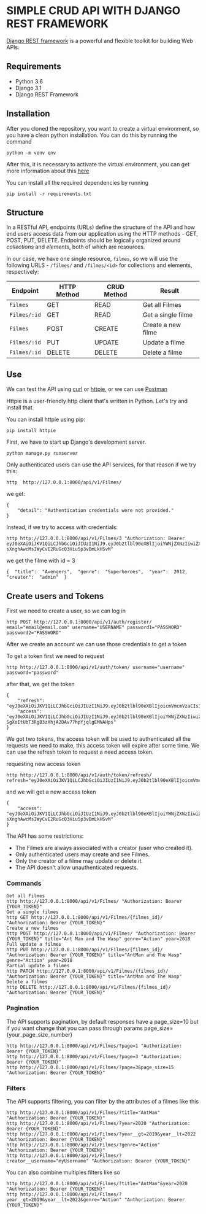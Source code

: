 # SIMPLE CRUD API WITH DJANGO REST FRAMEWORK
[Django REST framework](http://www.django-rest-framework.org/) is a powerful and flexible toolkit for building Web APIs.

## Requirements
- Python 3.6
- Django 3.1
- Django REST Framework

## Installation
After you cloned the repository, you want to create a virtual environment, so you have a clean python installation.
You can do this by running the command
```
python -m venv env
```

After this, it is necessary to activate the virtual environment, you can get more information about this [here](https://docs.python.org/3/tutorial/venv.html)

You can install all the required dependencies by running
```
pip install -r requirements.txt
```

## Structure
In a RESTful API, endpoints (URLs) define the structure of the API and how end users access data from our application using the HTTP methods - GET, POST, PUT, DELETE. Endpoints should be logically organized around _collections_ and _elements_, both of which are resources.

In our case, we have one single resource, `filmes`, so we will use the following URLS - `/filmes/` and `/filmes/<id>` for collections and elements, respectively:

Endpoint |HTTP Method | CRUD Method | Result
-- | -- |-- |--
`Filmes` | GET | READ | Get all Filmes
`Filmes/:id` | GET | READ | Get a single filme
`Filmes`| POST | CREATE | Create a new filme
`Filmes/:id` | PUT | UPDATE | Update a filme
`Filmes/:id` | DELETE | DELETE | Delete a filme

## Use
We can test the API using [curl](https://curl.haxx.se/) or [httpie](https://github.com/jakubroztocil/httpie#installation), or we can use [Postman](https://www.postman.com/)

Httpie is a user-friendly http client that's written in Python. Let's try and install that.

You can install httpie using pip:
```
pip install httpie
```

First, we have to start up Django's development server.
```
python manage.py runserver
```
Only authenticated users can use the API services, for that reason if we try this:
```
http  http://127.0.0.1:8000/api/v1/Filmes/
```
we get:
```
{
    "detail": "Authentication credentials were not provided."
}
```
Instead, if we try to access with credentials:
```
http http://127.0.0.1:8000/api/v1/Filmes/3 "Authorization: Bearer eyJ0eXAiOiJKV1QiLCJhbGciOiJIUzI1NiJ9.eyJ0b2tlbl90eXBlIjoiYWNjZXNzIiwiZXhwIjoxNjE2MjA4Mjk1LCJqdGkiOiI4NGNhZmMzMmFiZDA0MDQ2YjZhMzFhZjJjMmRiNjUyYyIsInVzZXJfaWQiOjJ9.NJrs-sXnghAwcMsIWyCvE2RuGcQ3Hiu5p3vBmLkHSvM"
```
we get the filme with id = 3
```
{  "title":  "Avengers",  "genre":  "Superheroes",  "year":  2012,  "creator":  "admin"  }
```

## Create users and Tokens

First we need to create a user, so we can log in
```
http POST http://127.0.0.1:8000/api/v1/auth/register/ email="email@email.com" username="USERNAME" password1="PASSWORD" password2="PASSWORD"
```

After we create an account we can use those credentials to get a token

To get a token first we need to request
```
http http://127.0.0.1:8000/api/v1/auth/token/ username="username" password="password"
```
after that, we get the token
```
{
    "refresh": "eyJ0eXAiOiJKV1QiLCJhbGciOiJIUzI1NiJ9.eyJ0b2tlbl90eXBlIjoicmVmcmVzaCIsImV4cCI6MTYxNjI5MjMyMSwianRpIjoiNGNkODA3YTlkMmMxNDA2NWFhMzNhYzMxOTgyMzhkZTgiLCJ1c2VyX2lkIjozfQ.hP1wPOPvaPo2DYTC9M1AuOSogdRL_mGP30CHsbpf4zA",
    "access": "eyJ0eXAiOiJKV1QiLCJhbGciOiJIUzI1NiJ9.eyJ0b2tlbl90eXBlIjoiYWNjZXNzIiwiZXhwIjoxNjE2MjA2MjIxLCJqdGkiOiJjNTNlNThmYjE4N2Q0YWY2YTE5MGNiMzhlNjU5ZmI0NSIsInVzZXJfaWQiOjN9.Csz-SgXoItUbT3RgB3zXhjA2DAv77hpYjqlgEMNAHps"
}
```
We got two tokens, the access token will be used to authenticated all the requests we need to make, this access token will expire after some time.
We can use the refresh token to request a need access token.

requesting new access token
```
http http://127.0.0.1:8000/api/v1/auth/token/refresh/ refresh="eyJ0eXAiOiJKV1QiLCJhbGciOiJIUzI1NiJ9.eyJ0b2tlbl90eXBlIjoicmVmcmVzaCIsImV4cCI6MTYxNjI5MjMyMSwianRpIjoiNGNkODA3YTlkMmMxNDA2NWFhMzNhYzMxOTgyMzhkZTgiLCJ1c2VyX2lkIjozfQ.hP1wPOPvaPo2DYTC9M1AuOSogdRL_mGP30CHsbpf4zA"
```
and we will get a new access token
```
{
    "access": "eyJ0eXAiOiJKV1QiLCJhbGciOiJIUzI1NiJ9.eyJ0b2tlbl90eXBlIjoiYWNjZXNzIiwiZXhwIjoxNjE2MjA4Mjk1LCJqdGkiOiI4NGNhZmMzMmFiZDA0MDQ2YjZhMzFhZjJjMmRiNjUyYyIsInVzZXJfaWQiOjJ9.NJrs-sXnghAwcMsIWyCvE2RuGcQ3Hiu5p3vBmLkHSvM"
}
```


The API has some restrictions:
-   The Filmes are always associated with a creator (user who created it).
-   Only authenticated users may create and see Filmes.
-   Only the creator of a filme may update or delete it.
-   The API doesn't allow unauthenticated requests.

### Commands
```
Get all Filmes
http http://127.0.0.1:8000/api/v1/Filmes/ "Authorization: Bearer {YOUR_TOKEN}" 
Get a single filmes
http GET http://127.0.0.1:8000/api/v1/Filmes/{filmes_id}/ "Authorization: Bearer {YOUR_TOKEN}" 
Create a new filmes
http POST http://127.0.0.1:8000/api/v1/Filmes/ "Authorization: Bearer {YOUR_TOKEN}" title="Ant Man and The Wasp" genre="Action" year=2018 
Full update a filmes
http PUT http://127.0.0.1:8000/api/v1/Filmes/{filmes_id}/ "Authorization: Bearer {YOUR_TOKEN}" title="AntMan and The Wasp" genre="Action" year=2018
Partial update a filmes
http PATCH http://127.0.0.1:8000/api/v1/Filmes/{filmes_id}/ "Authorization: Bearer {YOUR_TOKEN}" title="AntMan and The Wasp" 
Delete a filmes
http DELETE http://127.0.0.1:8000/api/v1/Filmes/{filmes_id}/ "Authorization: Bearer {YOUR_TOKEN}"
```

### Pagination
The API supports pagination, by default responses have a page_size=10 but if you want change that you can pass through params page_size={your_page_size_number}
```
http http://127.0.0.1:8000/api/v1/Filmes/?page=1 "Authorization: Bearer {YOUR_TOKEN}"
http http://127.0.0.1:8000/api/v1/Filmes/?page=3 "Authorization: Bearer {YOUR_TOKEN}"
http http://127.0.0.1:8000/api/v1/Filmes/?page=3&page_size=15 "Authorization: Bearer {YOUR_TOKEN}"
```

### Filters
The API supports filtering, you can filter by the attributes of a filmes like this
```
http http://127.0.0.1:8000/api/v1/Filmes/?title="AntMan" "Authorization: Bearer {YOUR_TOKEN}"
http http://127.0.0.1:8000/api/v1/Filmes/?year=2020 "Authorization: Bearer {YOUR_TOKEN}"
http http://127.0.0.1:8000/api/v1/Filmes/?year__gt=2019&year__lt=2022 "Authorization: Bearer {YOUR_TOKEN}"
http http://127.0.0.1:8000/api/v1/Filmes/?genre="Action" "Authorization: Bearer {YOUR_TOKEN}"
http http://127.0.0.1:8000/api/v1/Filmes/?creator__username="myUsername" "Authorization: Bearer {YOUR_TOKEN}"
```

You can also combine multiples filters like so
```
http http://127.0.0.1:8000/api/v1/Filmes/?title="AntMan"&year=2020 "Authorization: Bearer {YOUR_TOKEN}"
http http://127.0.0.1:8000/api/v1/Filmes/?year__gt=2019&year__lt=2022&genre="Action" "Authorization: Bearer {YOUR_TOKEN}"
```